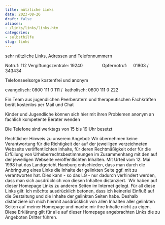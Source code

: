 ```yaml
---
title: nützliche Links
date: 2023-08-26
draft: false
aliases:
- /links/links/links.htm
categories:
- selbsthilfe
slug: links
---
```




sehr nützliche Links, Adressen und Telefonnummern

Notruf: 112 Vergiftungszentrale:
19240               
Opfernotruf:     01803 / 343434

Telefonseelsorge kostenfrei und anonym

evangelisch: 0800
111 0 111 /  katholisch: 0800 111 0
222

Ein Team aus jugendlichen Peerberatern und therapeutischen
Fachkräften berät kostenlos per Mail und Chat

Kinder und Jugendliche können sich hier mit ihren Problemen
anonym an fachlich kompetente Berater wenden

Die Telefone sind werktags von 15 bis 19 Uhr besetzt

Rechtlicher
Hinweis zu unserem Angebot: Wir übernehmen keine Verantwortung für die Richtigkeit der auf der jeweiligen
verzeichneten Webseite veröffentlichten Inhalte, für deren Rechtmäßigkeit
oder für die Erfüllung von Urheberrechtsbestimmungen im Zusammenhang mit den
auf der jeweiligen Webseite veröffentlichten Inhalten. Mit Urteil vom 12. Mai 1998 hat das Landgericht Hamburg entschieden, dass man
durch die Anbringung eines Links die Inhalte der gelinkten Seite ggf. mit zu
verantworten hat. Dies kann - so das LG - nur dadurch verhindert werden, dass
man sich ausdrücklich von diesen Inhalten distanziert.  Wir haben auf
dieser Homepage Links zu anderen Seiten im Internet gelegt. Für all diese Links
gilt: Ich möchte ausdrücklich betonen, dass ich keinerlei Einfluß auf die
Gestaltung und die Inhalte der gelinkten Seiten habe. Deshalb distanziere ich
mich hiermit ausdrücklich von allen Inhalten aller gelinkten Seiten auf meiner
Homepage und mache mir ihre Inhalte nicht zu eigen. Diese Erklärung gilt für
alle auf dieser Homepage angebrachten Links die zu Angeboten Dritter führen.

